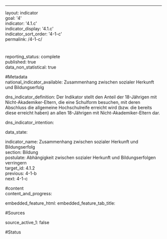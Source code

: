 ---

layout: indicator        
goal: '4'        
indicator: '4.1.c'        
indicator_display: '4.1.c'        
indicator_sort_order: '4-1-c'        
permalink: /4-1-c/        


#
reporting_status: complete        
published: true        
data_non_statistical: true        


#Metadata        
national_indicator_available: Zusammenhang zwischen sozialer Herkunft und Bildungserfolg        

dns_indicator_definition: Der Indikator stellt den Anteil der 18-Jährigen mit Nicht-Akademiker-Eltern, die eine Schulform besuchen, mit deren Abschluss die allgemeine Hochschulreife erreicht wird (bzw. die bereits diese erreicht haben) an allen 18-Jährigen mit Nicht-Akademiker-Eltern dar.      

dns_indicator_intention:

data_state:     

indicator_name: Zusammenhang zwischen sozialer Herkunft und Bildungserfolg    
section: Bildung        
postulate: Abhängigkeit zwischen sozialer Herkunft und Bildungserfolgen verringern     
target_id: 4.1.2      
previous: 4-1-b       
next: 4-1-c        

#content         
content_and_progress:     

embedded_feature_html:
embedded_feature_tab_title:       

#Sources        

source_active_1: false

#Status        
